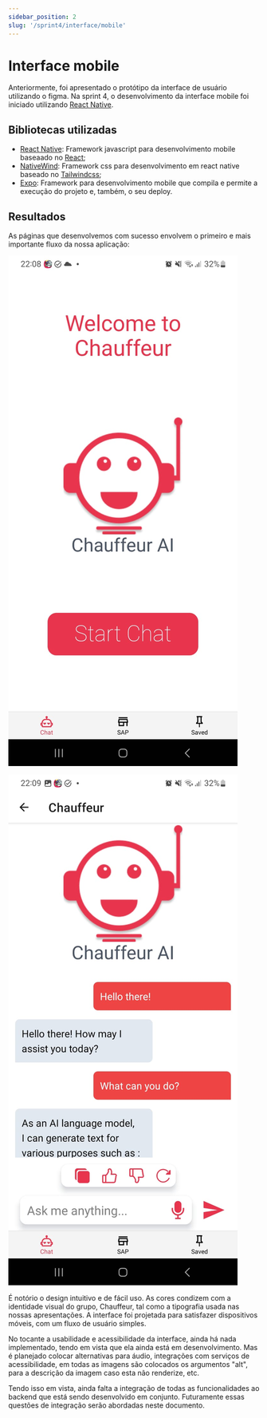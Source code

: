 ```yaml
---
sidebar_position: 2
slug: '/sprint4/interface/mobile'
---
```


# Interface mobile

Anteriormente, foi apresentado o protótipo da interface de usuário utilizando o figma. Na sprint 4, o desenvolvimento da interface mobile foi iniciado utilizando [React Native](https://reactnative.dev).

## Bibliotecas utilizadas

- [React Native](https://reactnative.dev): Framework javascript para desenvolvimento mobile baseaado no [React](https://react.dev);
- [NativeWind](https://www.nativewind.dev): Framework css para desenvolvimento em react native baseado no [Tailwindcss](https://tailwindcss.com);
- [Expo](https://expo.dev): Framework para desenvolvimento mobile que compila e permite a execução do projeto e, também, o seu deploy.

## Resultados

As páginas que desenvolvemos com sucesso envolvem o primeiro e mais importante fluxo da nossa aplicação:

<div style={{"margin": "0 auto", "max-width": "400px", "display": "flex", "justify-content": "space-around"}}>

<div style={{"padding-right": "30px"}}>

![Home](../../../static/img/interface/mobile/home.jpg)

</div>

![Página do chat](../../../static/img/interface/mobile/chat.jpg)

</div>

É notório o design intuitivo e de fácil uso. As cores condizem com a identidade visual do grupo, Chauffeur, tal como a tipografia usada nas nossas apresentações. 
A interface foi projetada para satisfazer dispositivos móveis, com um fluxo de usuário simples.

No tocante a usabilidade e acessibilidade da interface, ainda há nada implementado, tendo em vista que ela ainda está em desenvolvimento. Mas é planejado colocar alternativas para áudio, integrações com serviços de acessibilidade, em todas as imagens são colocados os argumentos "alt", para a descrição da imagem caso esta não renderize, etc.

Tendo isso em vista, ainda falta a integração de todas as funcionalidades ao backend que está sendo desenvolvido em conjunto. Futuramente essas questões de integração serão abordadas neste documento.